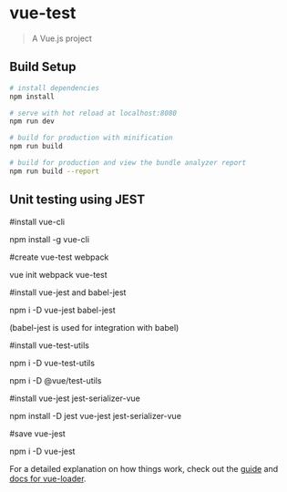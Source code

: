 # vue-test

> A Vue.js project

## Build Setup

``` bash
# install dependencies
npm install

# serve with hot reload at localhost:8080
npm run dev

# build for production with minification
npm run build

# build for production and view the bundle analyzer report
npm run build --report
```

## Unit testing using JEST

#install vue-cli 

npm install -g vue-cli


#create vue-test webpack

vue init webpack vue-test


#install vue-jest and babel-jest

npm i -D vue-jest babel-jest

 (babel-jest is used for integration with babel)
 
 
#install vue-test-utils

npm i -D vue-test-utils
 
npm i -D @vue/test-utils



#install vue-jest jest-serializer-vue

npm install -D jest vue-jest jest-serializer-vue


#save vue-jest

npm i -D vue-jest

For a detailed explanation on how things work, check out the [guide](http://vuejs-templates.github.io/webpack/) and [docs for vue-loader](http://vuejs.github.io/vue-loader).
